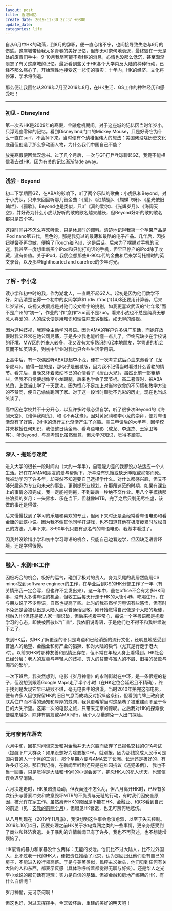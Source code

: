 ```yaml
---
layout: post
title: 香港回忆
create_date: 2019-11-30 22:37 +0800
update_date: 
categories: life
---
```


自从6月中HK的动荡，到8月的辞职，便一直心绪不宁，也间接导致失恋与9月的伤感。这座城带给我太多青春的美好记忆，但却无可奈何地衰退，最终毁在一无是处的废青们手中。9-10月我尽可能不看HK的消息，心情也没那么低沉，甚至渐渐淡忘了有关这座城的记忆。最近看到些关于HK各个大学内反大陆的种种行动，已经不那么痛心了，开始理性地接受这一悲伤的事实：十年内，HK的经济、文化将停滞，学术将倒退。

那么便让我回忆从2018年7月至2019年8月，在HK生活、GS工作的种种经历和感受吧！

---
### 初见 - Disneyland

第一次去HK是2009年的寒假，金融危机期间。对于这座城的记忆因当时年岁小，只浮现些零碎的记忆。看到Disneyland门口的Mickey Mouse，只是好奇它为什么一直在surf，不会掉下来。当时便有个幼稚但伟大的想法：美国佬没啥历史文化底蕴但创造了那么多动画人物，为什么我们中国自己不能？

放完寒假便回武汉念书。过了几个月后，一次与GT打乒乓球聊起GZ，我竟不能相信我去过HK，因为有关的记忆渐渐fade away。

---
### 浅尝 - Beyond

初二下学期回GZ，在ABA的影响下，听了两个乐队的歌曲：小虎队和Beyond。对于小虎队，只来来回回听那几首金曲：《爱》、《红蜻蜓》、《蝴蝶飞呀》、《星光依旧灿烂》、《骊歌》。Beyond也是类似，只听《真的爱你》、《光辉岁月》、《海阔天空》，并好奇为什么小虎队好听的歌的歌名越来越长，但Beyond好听的歌的歌名都只是四个字。

这段时间并不怎么喜欢听歌，只是休息时的调料。清楚地记得我第一个苹果产品是iPod nano第五代，黑色的。那是我见过的最薄和最酷的电子产品。几年后，因按钮弹簧不再灵敏，便换了iTouch和iPad，这是后话。后来为了摆脱对手机的沉迷，我甚至一度想重新买个iPod和只能打电话的手机，但早已停产的iPod除了收藏，没有价值。关于iPod，我仍会想那些8-90年代的金曲和后来学习托福时的英文录音，以及那些lighthearted and carefree的少年时光。

---

### 了解 - 李小龙

读小学和初中时的我，作为湖北人，一直瞧不起GZ人。起初是因为他们数学不好，如我清楚记得一个初中的女同学算$1 \div \frac{1}{4}$还要用计算器。后来年岁渐长，歧视又发展成是对他们咬文嚼字的挑剔，如我更喜欢武汉的“七年级”而不是广州的“初一”，作业的”作“念作”zuò而不是zuó。看来小孩也不总是纯真无邪惹人喜爱的，人的成长便是用知识和理性除去劣根性，如无聊的歧视。

因为这种歧视，我避免主动学习粤语。因为AMA的客户许多讲广东话，而她在放假时我又经常在她公司晃荡，于是多少我也能听懂一点儿了，但终究缺少在学校说的环境，MW区的外来人较多，我又没有太多熟识的GZ本地朋友，学粤语的机会反而不如英语多，到初中毕业时我也只会些生活常用语。

上高中后，有一次偶然听ABA提起李小龙，便在一次考完试后心血来潮看了《龙争虎斗》。值得一提的是，那似乎是删减版，因为我不记得当时看过什么香艳的情节。看完后，当晚又怀着激动不已的心情看了《唐山大兄》，虽然比前一部粗糙些，但我不自觉便想像李小龙踢腿，后来也学会了双节棍。高二暑假时，被ABA怂恿，上武当山学了十天武功。因为恒心不足加上对当地饮食的不习惯和教学方法的不赞同，便自己偷偷跑回了家。对于这一段当时颇觉不光彩的历史，现在也当成笑谈了。

高中因在学校并不十分开心，以及许多时候必须自学，听了很多次Beyond的《海阔天空》、《谁伴我闯荡》、和《不再犹豫》。因对黄家驹和李小龙的崇拜，便对粤语渐渐有了好感，对HK的流行文化渐渐产生了兴趣。高三申请后的大半年，因学校并未教授任何知识，我便整日读金庸、看粤语电影（成龙、李连杰、王家卫等等）、听Beyond，与高考班比虽然惬意，但未学习知识，觉得不踏实。

---

### 深入 - 拖延与迷茫

进入大学的很长一段时间内（大约一年半），自理能力差的我都没办法适应一个人生活。好在在AMA和朋友的爱与帮助下，所幸没有饥饿或缺乏睡眠或抑郁而死。我被动学习了许多年，却突然不知道要自己选择学什么。对什么都感兴趣，但又不够兴趣选为专业和未来的事业，更别提职业规划。在那段迷茫的时期，如果有课业上的事情必须完成，我一定能拖则拖，不到最后一秒绝不交作业。用八个字概括那些浪费的岁月：一头雾水、乐在当下，但就像MTB，完了之后只剩无尽空虚，该做的事还是得做。

后来慢慢找到了学习的乐趣和喜欢的专业，但闲下来时还是会经常看粤语电影和看金庸的武侠小说。因为我不像其他同学打游戏，也不知道其他在极度疲累时放松自己的方法。几年下来，8-90年代只要有点名气的粤语电影，我基本看过了。

因我并没珍惜小学和初中学习粤语的机会，只能自己边看边学，但因缺乏语言环境，还是学得很慢。

---

### 融入 - 来到HK工作

因极巧合的机会，极好的运气，碰到了极对的贵人，身为凤尾的我居然能用CS minor找到software engineer的工作，在毕业后到GS的HK分部工作了一年（有关情形我一定会写，但也许不会发出来）。这一年中，虽在office不会有太多HK同事，没有太多讲粤语的机会，但收工后每天行走于HK的大街小巷，吃喝住行，在与朋友说了不少粤语，自然也提高了些。此时的我虽然学习粤语有些感悟，但有时不免还是会被认出是大陆人而以普通话回敬。刚开始觉得自己像是个大陆的叛徒，想融入HK但还是被人家一眼识破，但后来抱着平常心，每说一个字粤语都是抱着学习的心态，即使被回敬以“广普”，我依旧说粤语，于是他们也不得不和我继续说下去了。

来到HK后，对HK了解更深的不只是粤语和已经消逝的流行文化，还明显地感受到普通人的绝望、金融业和房产业的猖獗、和对大陆的戾气（尤其是行走于港大时）。以前来HK时那种友善和热情还存在，但不常在年轻人身上看得到。HK社会已经分层：老人的友善与年轻人的歧视、穷人的贫苦与富人的不屑、旧楼的破败与闹市的繁华。

一次下班后，我突然想到，电影《岁月神偷》的永利街就在中环，是一条很短的巷子，但没想到跟着Google Maps走了半个小时（在HK定位会延迟且不精确），终于找到是发现它早已破败不堪，毫无电影中的浪漫。当时2010年拍完这部电影，便有许多人因欲保留HK的旧日气息而成功反对拆掉这条街，但看到门牌上政府欲联系住户而不得的通知和厚厚的蛛网，我竟更希望当时这条巷子被重建而不至于今日的大失所望。这第一次的电影之旅，只带来无奈的惊叹。之后我对HK的探索欲便越来越少，除非有朋友或AMA同行，我个人尽量避免一人出门探险。

---

### 无可奈何花落去

六月中旬，因花时间谈恋爱和对金融并无大兴趣而放弃了已报名交钱的CFA考试（提醒下广大群众：如果没想好为啥要报CFA，就别报，因为那钱换成人民币可是国内普通人一个月的工资），那个星期六便与AMA去了长洲。长洲还是极好的，有许多好吃的。那日我记得，在新闻里听到还只是在维园抗议《逃犯条例》， 我也不当一回事，只是觉得是大陆和HK间的小误会罢了，抱怨HK人的杞人忧天，也坚信误会迟早消除。

六月决定走时，HK虽暗流涌动，但表面还不怎么乱，但八月离开HK时，已经有多次街头与警察冲突和故意毁坏MTR的不负责与无耻的行动，有时我们因安全原因，被允许在家工作。虽然离开HK的原因是不能在HK、金融业、和GS看到自己的前途（见：[支教的前两个月]({{site.baseurl}}/支教的前两个月)），但眼见HK衰退，也无可奈何地悲伤。

从八月到现在（2019年11月底），我没想到这件事会愈演愈烈，以至于失去控制。2019年10月4日，因要处理之前HK关于水电煤网之类的一些事情，更亲身感受到了商业和经济衰退。关于暴乱的详情新闻已有了许多，我也不再赘述，也不想徒增烦恼了。

HK废青的暴力和家暴没什么两样：无能的发泄。他们比不过大陆人，比不过外国人，比不过老一代的HK人，便把责任推给了北京，认为是回归让他们没有自己的房子，不能进入投行领高薪。于是与美英类似，民粹主义抬头，他们见到任何有关大陆的人和东西，都表示反感（具体称呼听着都觉得无聊与好笑）。还是华人之光李小龙说的那句话有道理：实力是自信的基础。但被金融和房地产绑架的HK，有什么自信呢？

岁月神偷，无可奈何啊！

但这也好，对过去挥挥手，今天毁坏后，重建的美好的明天吧！
